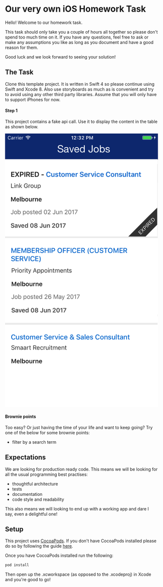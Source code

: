 # Our very own iOS Homework Task

Hello! Welcome to our homework task.

This task should only take you a couple of hours all together so please don't spend too much time on it. If you have any questions, feel free to ask or make any assumptions you like as long as you document and have a good reason for them.

Good luck and we look forward to seeing your solution!


## The Task

Clone this template project. It is written in Swift 4 so please continue using Swift and Xcode 8. Also use storyboards as much as is convenient and try to avoid using any other third party libraries. Assume that you will only have to support iPhones for now.

#### Step 1

This project contains a fake api call. Use it to display the content in the table as shown below.

![](CodingChallengeDesign.png)

#### Brownie points
Too easy? Or just having the time of your life and want to keep going? Try one of the below for some brownie points:

* filter by a search term

## Expectations

We are looking for production ready code. This means we will be looking for all the usual programming best practises:

* thoughtful architecture
* tests
* documentation
* code style and readability

This also means we will looking to end up with a working app and dare I say, even a delightful one!

## Setup

This project uses [CocoaPods](https://cocoapods.org/about). If you don't have CocoaPods installed please do so by following the guide [here](https://guides.cocoapods.org/using/getting-started.html). 

Once you have CocoaPods installed run the following:

```swift
pod install
```

Then open up the .xcworkspace (as opposed to the .xcodeproj) in Xcode and you're good to go!
